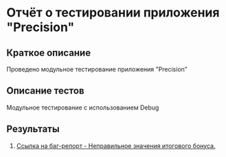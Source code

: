 # Отчёт о тестировании приложения "Precision"

## Краткое описание

Проведено модульное тестирование приложения "Precision"

## Описание тестов

Модульное тестирование с использованием Debug

## Результаты

1. [Ссылка на баг-репорт - Неправильное  значения итогового бонуса.](https://github.com/Zipozz/Precision/issues/1) 
